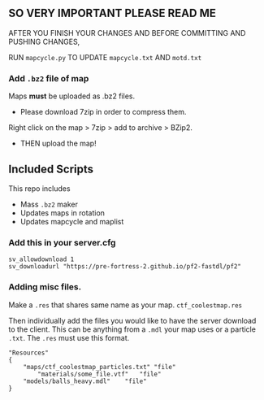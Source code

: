 ## SO VERY IMPORTANT PLEASE READ ME

AFTER YOU FINISH YOUR CHANGES AND BEFORE COMMITTING AND PUSHING CHANGES,

RUN `mapcycle.py` TO UPDATE `mapcycle.txt` AND `motd.txt`

### Add `.bz2` file of map
Maps **must** be uploaded as .bz2 files.
- Please download 7zip in order to compress them.

Right click on the map > 7zip > add to archive > BZip2.

- THEN upload the map!

## Included Scripts
This repo includes
- Mass `.bz2` maker
- Updates maps in rotation
- Updates mapcycle and maplist

### Add this in your server.cfg
```
sv_allowdownload 1 
sv_downloadurl "https://pre-fortress-2.github.io/pf2-fastdl/pf2"
```

### Adding misc files.
Make a `.res` that shares same name as your map.
`ctf_coolestmap.res`

Then individually add the files you would like to have the server download to the client. This can be anything from a `.mdl` your map uses or a particle `.txt`.
The `.res` must use this format.
```
"Resources"
{
	"maps/ctf_coolestmap_particles.txt"	"file"
        "materials/some_file.vtf"	"file"
	"models/balls_heavy.mdl"	"file"
}
```
